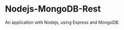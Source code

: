 Nodejs-MongoDB-Rest
========================

An application with Nodejs, using Express and MongoDB.